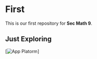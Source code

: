 # First

This is our first repository for **Sec Math 9**.

## Just Exploring

[![App Platorm](https://oyster.ignimgs.com/mediawiki/apis.ign.com/the-legend-of-zelda-breath-of-the-wild-2/3/38/Link2.png)]
